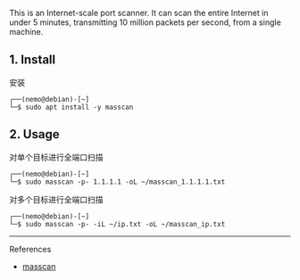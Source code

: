 This is an Internet-scale port scanner. It can scan the entire Internet in under 5 minutes, transmitting 10 million packets per second, from a single machine.

## 1. Install

安装

```
┌──(nemo@debian)-[~]
└─$ sudo apt install -y masscan
```

## 2. Usage

对单个目标进行全端口扫描

```
┌──(nemo@debian)-[~]
└─$ sudo masscan -p- 1.1.1.1 -oL ~/masscan_1.1.1.1.txt
```

对多个目标进行全端口扫描

```
┌──(nemo@debian)-[~]
└─$ sudo masscan -p- -iL ~/ip.txt -oL ~/masscan_ip.txt
```

---

References

- [masscan](https://www.kali.org/tools/masscan/)